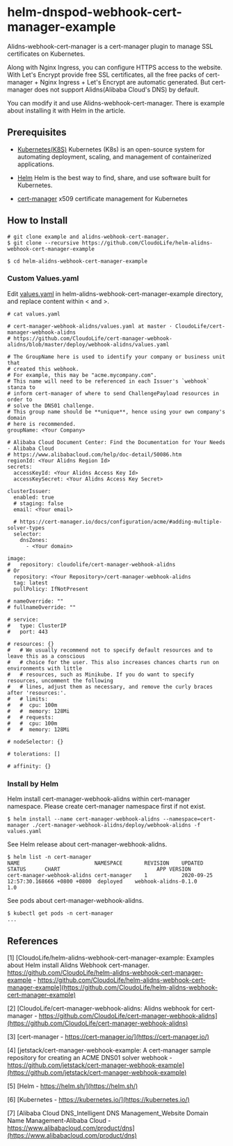 # helm-dnspod-webhook-cert-manager-example

Alidns-webhook-cert-manager is a cert-manager plugin to manage SSL certificates on Kubernetes. 

Along with Nginx Ingress, you can configure HTTPS access to the website. With Let's Encrypt provide free SSL certificates, all the free packs of cert-manager + Nginx Ingress + Let's Encrypt are automatic generated. But cert-manager does not support Alidns(Alibaba Cloud's DNS) by default. 

You can modify it and use Alidns-webhook-cert-manager. There is example about installing it with Helm in the article.

## Prerequisites

- [Kubernetes(K8S)](https://kubernetes.io/)
  Kubernetes (K8s) is an open-source system for automating deployment, scaling, and management of containerized applications.

- [Helm](https://helm.sh/)
  Helm is the best way to find, share, and use software built for Kubernetes.

- [cert-manager](https://cert-manager.io/)
  x509 certificate management for Kubernetes


## How to Install

```shell
# git clone example and alidns-webhook-cert-manager.
$ git clone --recursive https://github.com/CloudoLife/helm-alidns-webhook-cert-manager-example

$ cd helm-alidns-webhook-cert-manager-example
```

### Custom Values.yaml

Edit [values.yaml](./values.yaml) in helm-alidns-webhook-cert-manager-example directory, and replace content within < and >.
```shell
# cat values.yaml

# cert-manager-webhook-alidns/values.yaml at master · CloudoLife/cert-manager-webhook-alidns
# https://github.com/CloudoLife/cert-manager-webhook-alidns/blob/master/deploy/webhook-alidns/values.yaml

# The GroupName here is used to identify your company or business unit that
# created this webhook.
# For example, this may be "acme.mycompany.com".
# This name will need to be referenced in each Issuer's `webhook` stanza to
# inform cert-manager of where to send ChallengePayload resources in order to
# solve the DNS01 challenge.
# This group name should be **unique**, hence using your own company's domain
# here is recommended.
groupName: <Your Company>

# Alibaba Cloud Document Center: Find the Documentation for Your Needs - Alibaba Cloud
# https://www.alibabacloud.com/help/doc-detail/50086.htm
regionId: <Your Alidns Region Id>
secrets:
  accessKeyId: <Your Alidns Access Key Id>
  accessKeySecret: <Your Alidns Access Key Secret>

clusterIssuer:
  enabled: true
  # staging: false
  email: <Your email>

  # https://cert-manager.io/docs/configuration/acme/#adding-multiple-solver-types
  selector:
    dnsZones:
      - <Your domain>

image:
#   repository: cloudolife/cert-manager-webhook-alidns
# Or
  repository: <Your Repository>/cert-manager-webhook-alidns
  tag: latest
  pullPolicy: IfNotPresent

# nameOverride: ""
# fullnameOverride: ""

# service:
#   type: ClusterIP
#   port: 443

# resources: {}
#   # We usually recommend not to specify default resources and to leave this as a conscious
#   # choice for the user. This also increases chances charts run on environments with little
#   # resources, such as Minikube. If you do want to specify resources, uncomment the following
#   # lines, adjust them as necessary, and remove the curly braces after 'resources:'.
#   # limits:
#   #  cpu: 100m
#   #  memory: 128Mi
#   # requests:
#   #  cpu: 100m
#   #  memory: 128Mi

# nodeSelector: {}

# tolerations: []

# affinity: {}
```

### Install by Helm

Helm install cert-manager-webhook-alidns within cert-manager namespace. Please create cert-manager namespace first if not exist.

```shell
$ helm install --name cert-manager-webhook-alidns --namespace=cert-manager ./cert-manager-webhook-alidns/deploy/webhook-alidns -f values.yaml
```

See Helm release about cert-manager-webhook-alidns.

```shell
$ helm list -n cert-manager
NAME                       	NAMESPACE   	REVISION	UPDATED                               	STATUS  	CHART                            	APP VERSION
cert-manager-webhook-alidns	cert-manager	1       	2020-09-25 12:57:30.168666 +0800 +0800	deployed	webhook-alidns-0.1.0             	1.0
```

See pods about cert-manager-webhook-alidns.

```shell
$ kubectl get pods -n cert-manager
...
```

## References
[1] [CloudoLife/helm-alidns-webhook-cert-manager-example: Examples about Helm install Alidns Webhook cert-manager. https://github.com/CloudoLife/helm-alidns-webhook-cert-manager-example - https://github.com/CloudoLife/helm-alidns-webhook-cert-manager-example](https://github.com/CloudoLife/helm-alidns-webhook-cert-manager-example)

[2] [CloudoLife/cert-manager-webhook-alidns: Alidns webhook for cert-manager - https://github.com/CloudoLife/cert-manager-webhook-alidns](https://github.com/CloudoLife/cert-manager-webhook-alidns)

[3] [cert-manager - https://cert-manager.io/](https://cert-manager.io/)

[4] [jetstack/cert-manager-webhook-example: A cert-manager sample repository for creating an ACME DNS01 solver webhook - https://github.com/jetstack/cert-manager-webhook-example](https://github.com/jetstack/cert-manager-webhook-example)

[5] [Helm - https://helm.sh/](https://helm.sh/)

[6] [Kubernetes - https://kubernetes.io/](https://kubernetes.io/)

[7] [Alibaba Cloud DNS_Intelligent DNS Management_Website Domain Name Management-Alibaba Cloud - https://www.alibabacloud.com/product/dns](https://www.alibabacloud.com/product/dns)
